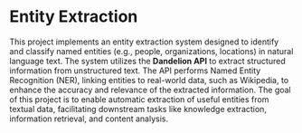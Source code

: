 # Entity Extraction

This project implements an entity extraction system designed to identify and classify named entities (e.g., people, organizations, locations) in natural language text. The system utilizes the **Dandelion API** to extract structured information from unstructured text. The API performs Named Entity Recognition (NER), linking entities to real-world data, such as Wikipedia, to enhance the accuracy and relevance of the extracted information. The goal of this project is to enable automatic extraction of useful entities from textual data, facilitating downstream tasks like knowledge extraction, information retrieval, and content analysis.
